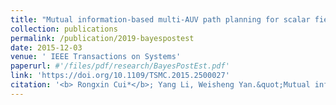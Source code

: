 ```yaml
---
title: "Mutual information-based multi-AUV path planning for scalar field sampling using multidimensional RRT*"
collection: publications
permalink: /publication/2019-bayespostest
date: 2015-12-03
venue: ' IEEE Transactions on Systems'
paperurl: #'/files/pdf/research/BayesPostEst.pdf'
link: 'https://doi.org/10.1109/TSMC.2015.2500027'
citation: '<b> Rongxin Cui*</b>; Yang Li, Weisheng Yan.&quot;Mutual information-based multi-AUV path planning for scalar field sampling using multidimensional RRT*.&quot; <i> IEEE Transactions on Systems</i>, 2016, 46(7): 993-1004. doi:10.1109/TSMC.2015.2500027'
---
```

